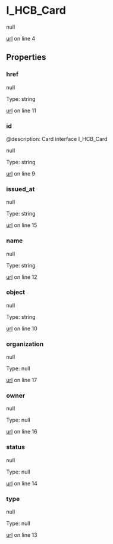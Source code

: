 # I_HCB_Card

null 

[url](https://github.com/devramsean0/hcb.js/blob/3a80272/src/api_schemas/card.ts#L4) on line 4  

## Properties
### href

null 

Type: string  

[url](https://github.com/devramsean0/hcb.js/blob/3a80272/src/api_schemas/card.ts#L11) on line 11  

### id
@description: Card interface
 I_HCB_Card 

null 

Type: string  

[url](https://github.com/devramsean0/hcb.js/blob/3a80272/src/api_schemas/card.ts#L9) on line 9  

### issued_at

null 

Type: string  

[url](https://github.com/devramsean0/hcb.js/blob/3a80272/src/api_schemas/card.ts#L15) on line 15  

### name

null 

Type: string  

[url](https://github.com/devramsean0/hcb.js/blob/3a80272/src/api_schemas/card.ts#L12) on line 12  

### object

null 

Type: string  

[url](https://github.com/devramsean0/hcb.js/blob/3a80272/src/api_schemas/card.ts#L10) on line 10  

### organization

null 

Type: null  

[url](https://github.com/devramsean0/hcb.js/blob/3a80272/src/api_schemas/card.ts#L17) on line 17  

### owner

null 

Type: null  

[url](https://github.com/devramsean0/hcb.js/blob/3a80272/src/api_schemas/card.ts#L16) on line 16  

### status

null 

Type: null  

[url](https://github.com/devramsean0/hcb.js/blob/3a80272/src/api_schemas/card.ts#L14) on line 14  

### type

null 

Type: null  

[url](https://github.com/devramsean0/hcb.js/blob/3a80272/src/api_schemas/card.ts#L13) on line 13  
